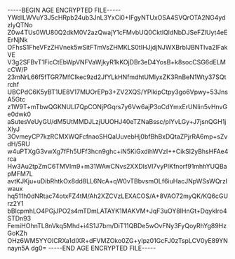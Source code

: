-----BEGIN AGE ENCRYPTED FILE-----
YWdlLWVuY3J5cHRpb24ub3JnL3YxCi0+IFgyNTUxOSA4SVQrOTA2NG4ydzlyQTNo
Z0w4TUs0WU80Q2dkM0V2azQwajY1cFMvbUQ0CktlQldNbDJSeFZlUyt4eEErNjNk
OFhsS1FheVFzZHVnek5wSitFTmVsZHMKLS0tIHJjdjNJWXBrblJBNTIva2lFakVE
V3g2SFBvT1FicCtEbWpVNFVaWjkyR1kKOjDBr3eD4YosB+k8socCSG6dELMcCW/P
23mNrL66f5fTGR7MfClkec9zd2JfYLkHNfmdhtUMlyxZK3RnBeN1Wty37SQtrchf
UBCPdC6K5yBT1UE8V17MUOrEPp3+ZV2XQS/YPlkipCtpy3go6Vpwy+53JnsA5Gtc
z1W9T+mTbwQGKNULI7QpCONjPGqrs7y6Vw6ajP3oCdYmxErUNIin5vHnvGe0dwk0
aSutesVeUyGU/dM5UtMMDJLzjUUOHJ40eTZNaBssc/plYvLGy+J7jsnQGH1jXlyJ
3OvmeyCP7kzRCMXWQFcfnaoSHQaUuvebHj0bfBhBxDQtaZPjrRA6mp+sZvdH/5RU
w4uPTXgG3vwXg7fFh5UFf3hcn9ghc+iN5KiGxdihWVzI++CikSl2yBhsHFAe4rca
Hw3Au2tpZmC6TMVIm9+m31WAwCNvs2XXDlsVI7vyPIKfnorf91mhhYUQBapMFM7L
avtKJKju+uDibRhtkOx8dd8LL6NcA+qW0vTBbvsmOLf6iuHacJNpWSsWQrzIwaux
hq511h0dNRtac74otxFZ4tM/Ah2XZCVzLEXACOS/A+8VAO72myQK/KQ6cGUrz2Y1
bBlcpmhLO4PGjJPO2s4mTDmLATAYK1MAKVM+JqF3uOY8IHnGt+DqykIro4STDn93
FemiHOhnTL8nVkq5Mhd+i4S1J7bm/DiT11QBDe5wOvFNy3FyQoyRhYg89HzGoKZh
OHz6WM5YYOICRXa1dIXR+dFVMZOko0ZG+yIpz01GcFJ0zTspLCV0yE89YNnayn5A
dg0=
-----END AGE ENCRYPTED FILE-----
